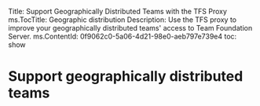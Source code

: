 Title: Support Geographically Distributed Teams with the TFS Proxy
ms.TocTitle: Geographic distribution
Description: Use the TFS proxy to improve your geographically distributed teams' access to Team Foundation Server.
ms.ContentId: 0f9062c0-5a06-4d21-98e0-aeb797e739e4
toc: show

# Support geographically distributed teams